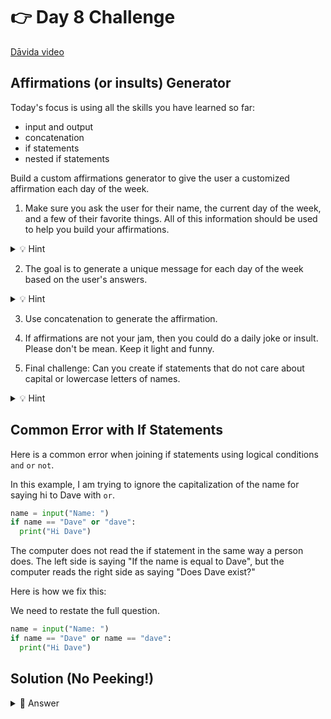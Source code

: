 # 👉 Day 8 Challenge

<a href="https://www.youtube.com/watch?v=3SXW63IIs4I" target="_blank">Dāvida video</a>


## Affirmations (or insults) Generator

Today's focus is using all the skills you have learned so far:

- input and output
- concatenation
- if statements
- nested if statements

Build a custom affirmations generator to give the user a customized affirmation each day of the week.

1. Make sure you ask the user for their name, the current day of the week, and a few of their favorite things. All of this information should be used to help you build your affirmations.

<details>
<summary>💡 Hint</summary>
Think of these as variables.
</details>

2. The goal is to generate a unique message for each day of the week based on the user's answers.

<details>
<summary>💡 Hint</summary>
use `if` and nested `if` statements
</details>

3. Use concatenation to generate the affirmation.

4. If affirmations are not your jam, then you could do a daily joke or insult. Please don't be mean. Keep it light and funny.

5. Final challenge: Can you create if statements that do not care about capital or lowercase letters of names.

<details>
<summary>💡 Hint</summary>
Don't forget to restate the full question. `name ==`. The next chapter will explain this.

</details>


## Common Error with If Statements

Here is a common error when joining if statements using logical conditions `and` `or` `not`.

In this example, I am trying to ignore the capitalization of the name for saying hi to Dave with `or`.

```python
name = input("Name: ")
if name == "Dave" or "dave":
  print("Hi Dave")
```

The computer does not read the if statement in the same way a person does. The left side is saying "If the name is equal to Dave", but the computer reads the right side as saying "Does Dave exist?"

Here is how we fix this:


We need to restate the full question.

```python
name = input("Name: ")
if name == "Dave" or name == "dave":
  print("Hi Dave")
```

## Solution (No Peeking!)

<details>
<summary>👀 Answer</summary>

```python 
print("Hello. Welcome to your daily affirmation generator.")
name = input("What is your name? ")


if name =="Mark" or name == "mark":
 DOW = input("What is the day of the week? ")
 if DOW == "monday" or DOW == "Monday":
   print("It is going to be a great Monday", name)
 if DOW == "tuesday" or DOW == "Tuesday":
   print("What a wonderful Tuesday it is", name)
 if DOW == "wednesday" or DOW == "Wednesday":
   print("Happy Hump Day", name)
 if DOW == "thursday" or DOW == "Thursday":
   print(name,"your week is almost over!")
 if DOW == "friday" or DOW == "Friday":
   print(name, "It's FRIDAY!")

elif name == "David" or name== "david":
 DOW = input("What is the day of the week? ")
 if DOW == "monday" or DOW == "Monday":
   print("It is going to be a great Monday", name)
 if DOW == "tuesday" or DOW == "Tuesday":
   print("You look great in that color", name)
 if DOW == "wednesday" or DOW == "Wednesday":
   print("You look chipper today", name)
 if DOW == "thursday" or DOW == "Thursday":
   print(name,"you are doing a great job!")
 if DOW == "friday" or DOW == "Friday":
   print(name, "it's FRIDAY!")
else:
 print("I do not know your name, but I hope you are having a great day!")
```

</details>